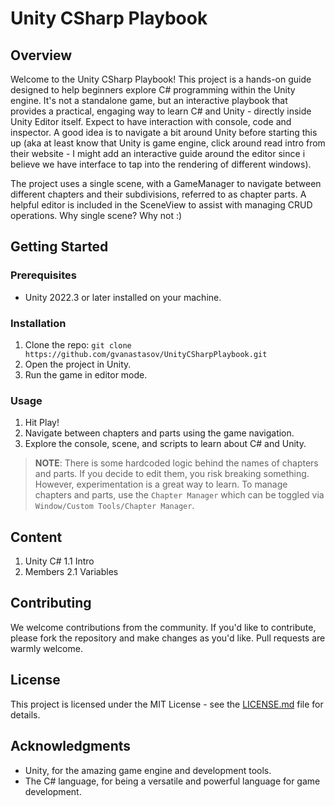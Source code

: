 # Unity CSharp Playbook

## Overview

Welcome to the Unity CSharp Playbook! This project is a hands-on guide designed to help beginners explore C# programming within the Unity engine. It's not a standalone game, but an interactive playbook that provides a practical, engaging way to learn C# and Unity - directly inside Unity Editor itself. Expect to have interaction with console, code and inspector. A good idea is to navigate a bit around Unity before starting this up (aka at least know that Unity is game engine, click around read intro from their website - I might add an interactive guide around the editor since i believe we have interface to tap into the rendering of different windows).

The project uses a single scene, with a GameManager to navigate between different chapters and their subdivisions, referred to as chapter parts. A helpful editor is included in the SceneView to assist with managing CRUD operations. Why single scene? Why not :)

## Getting Started

### Prerequisites

- Unity 2022.3 or later installed on your machine.

### Installation

1. Clone the repo: `git clone https://github.com/gvanastasov/UnityCSharpPlaybook.git`
2. Open the project in Unity.
3. Run the game in editor mode.

### Usage

1. Hit Play!
2. Navigate between chapters and parts using the game navigation.
3. Explore the console, scene, and scripts to learn about C# and Unity.

> **NOTE**: There is some hardcoded logic behind the names of chapters and parts. If you decide to edit them, you risk breaking something. However, experimentation is a great way to learn. To manage chapters and parts, use the `Chapter Manager` which can be toggled via `Window/Custom Tools/Chapter Manager`.

## Content

1. Unity C#
    1.1 Intro
2. Members
    2.1 Variables

## Contributing

We welcome contributions from the community. If you'd like to contribute, please fork the repository and make changes as you'd like. Pull requests are warmly welcome.

## License

This project is licensed under the MIT License - see the [LICENSE.md](LICENSE.md) file for details.

## Acknowledgments

- Unity, for the amazing game engine and development tools.
- The C# language, for being a versatile and powerful language for game development.
